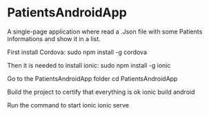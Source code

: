 # PatientsAndroidApp
A single-page application where read a .Json file with some Patients informations and show it in a list.

First install Cordova:
  sudo npm install -g cordova

Then it is needed to install ionic:
  sudo npm install -g ionic

Go to the PatientsAndroidApp folder
  cd PatientsAndroidApp
  
Build the project to certify that everything is ok
  ionic build android

Run the command to start ionic 
  ionic serve
  
